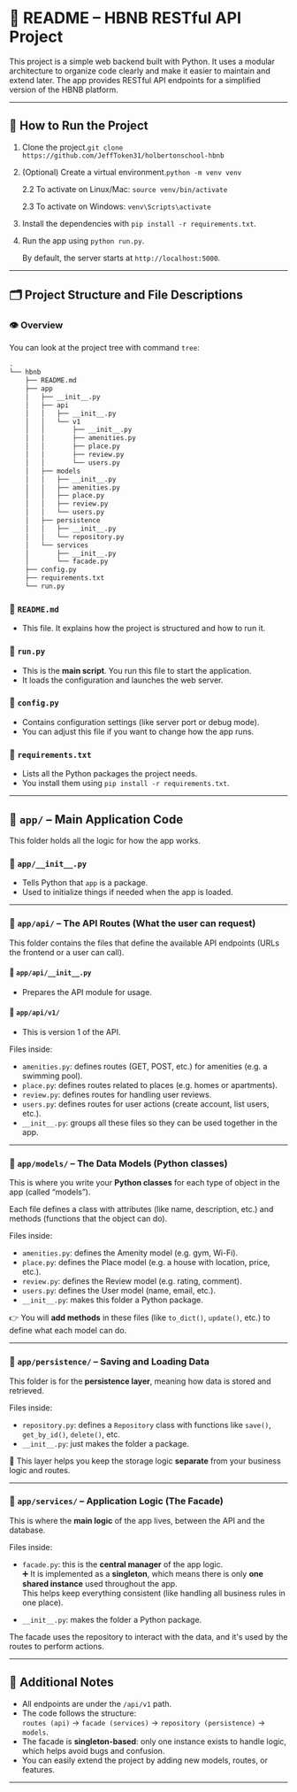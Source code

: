 # 📘 README – HBNB RESTful API Project

This project is a simple web backend built with Python. It uses a modular architecture to organize code clearly and make it easier to maintain and extend later. The app provides RESTful API endpoints for a simplified version of the HBNB platform.

---

## 🚀 How to Run the Project

1. Clone the project.`git clone https://github.com/JeffToken31/holbertonschool-hbnb`

2. (Optional) Create a virtual environment.`python -m venv venv`

    2.2 To activate on Linux/Mac: `source venv/bin/activate`

    2.3 To activate on Windows: `venv\Scripts\activate`

3. Install the dependencies with `pip install -r requirements.txt`.

4. Run the app using `python run.py`.

    By default, the server starts at `http://localhost:5000`.

---

## 🗂️ Project Structure and File Descriptions

### 👁️ Overview

You can look at the project tree with command `tree`:

```txt
.
└── hbnb
    ├── README.md
    ├── app
    │   ├── __init__.py
    │   ├── api
    │   │   ├── __init__.py
    │   │   └── v1
    │   │       ├── __init__.py
    │   │       ├── amenities.py
    │   │       ├── place.py
    │   │       ├── review.py
    │   │       └── users.py
    │   ├── models
    │   │   ├── __init__.py
    │   │   ├── amenities.py
    │   │   ├── place.py
    │   │   ├── review.py
    │   │   └── users.py
    │   ├── persistence
    │   │   ├── __init__.py
    │   │   └── repository.py
    │   └── services
    │       ├── __init__.py
    │       └── facade.py
    ├── config.py
    ├── requirements.txt
    └── run.py
```

### 📄 `README.md`

- This file.
 It explains how the project is structured and how to run it.

### 📄 `run.py`

- This is the **main script**.
You run this file to start the application.
- It loads the configuration and launches the web server.

### 📄 `config.py`

- Contains configuration settings (like server port or debug mode).
- You can adjust this file if you want to change how the app runs.

### 📄 `requirements.txt`

- Lists all the Python packages the project needs.
- You install them using `pip install -r requirements.txt`.

---

## 📁 `app/` – Main Application Code

This folder holds all the logic for how the app works.

### 📄 `app/__init__.py`

- Tells Python that `app` is a package.
- Used to initialize things if needed when the app is loaded.

---

### 📁 `app/api/` – The API Routes (What the user can request)

This folder contains the files that define the available API endpoints (URLs the frontend or a user can call).

#### 📄 `app/api/__init__.py`

- Prepares the API module for usage.

#### 📁 `app/api/v1/`

- This is version 1 of the API.

Files inside:

- `amenities.py`: defines routes (GET, POST, etc.) for amenities (e.g. a swimming pool).
- `place.py`: defines routes related to places (e.g. homes or apartments).
- `review.py`: defines routes for handling user reviews.
- `users.py`: defines routes for user actions (create account, list users, etc.).
- `__init__.py`: groups all these files so they can be used together in the app.

---

### 📁 `app/models/` – The Data Models (Python classes)

This is where you write your **Python classes** for each type of object in the app (called “models”).

Each file defines a class with attributes (like name, description, etc.) and methods (functions that the object can do).

Files inside:

- `amenities.py`: defines the Amenity model (e.g. gym, Wi-Fi).
- `place.py`: defines the Place model (e.g. a house with location, price, etc.).
- `review.py`: defines the Review model (e.g. rating, comment).
- `users.py`: defines the User model (name, email, etc.).
- `__init__.py`: makes this folder a Python package.

👉 You will **add methods** in these files (like `to_dict()`, `update()`, etc.) to define what each model can do.

---

### 📁 `app/persistence/` – Saving and Loading Data

This folder is for the **persistence layer**, meaning how data is stored and retrieved.

Files inside:

- `repository.py`: defines a `Repository` class with functions like `save()`, `get_by_id()`, `delete()`, etc.
- `__init__.py`: just makes the folder a package.

🧠 This layer helps you keep the storage logic **separate** from your business logic and routes.

---

### 📁 `app/services/` – Application Logic (The Facade)

This is where the **main logic** of the app lives, between the API and the database.

Files inside:

- `facade.py`: this is the **central manager** of the app logic.  
  ➕ It is implemented as a **singleton**, which means there is only **one shared instance** used throughout the app.  
  This helps keep everything consistent (like handling all business rules in one place).

- `__init__.py`: makes the folder a Python package.

The facade uses the repository to interact with the data, and it's used by the routes to perform actions.

---

## 🧠 Additional Notes

- All endpoints are under the `/api/v1` path.
- The code follows the structure:  
  `routes (api)` → `facade (services)` → `repository (persistence)` → `models`.
- The facade is **singleton-based**: only one instance exists to handle logic, which helps avoid bugs and confusion.
- You can easily extend the project by adding new models, routes, or features.

---
